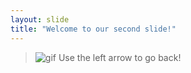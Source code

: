 ```yaml
---
layout: slide
title: "Welcome to our second slide!"
---
```

> ![gif](https://media.giphy.com/media/rdma0nDFZMR32/giphy.gif)
> Use the left arrow to go back!
